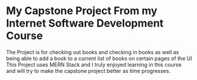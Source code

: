 # My Capstone Project From my Internet Software Development Course
The Project is for checking out books and checking in books as well as being able to add a book to a current list of books on certain pages of the UI This Project uses MERN Stack and I truly enjoyed learning in this course and will try to make the capstone project better as time progresses.

